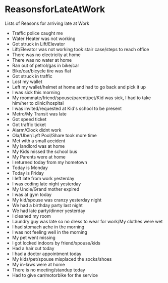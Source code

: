 # ReasonsforLateAtWork
Lists of Reasons for arriving late at Work

- Traffic police caught me
- Water Heater was not working
- Got struck in Lift/Elevator
- Lift/Elevator was not working took stair case/steps to reach office
- There was no electricity at home
- There was no water at home
- Ran out of petrol/gas in bike/car
- Bike/car/bicycle tire was flat
- Got struck in traffic
- Lost my wallet
- Left my wallet/helmet at home and had to go back and pick it up
- I was sick this morning
- My roommate/friend/spouse/parent/pet/Kid was sick, I had to take him/her to clinic/hospital
- I was invited/requested at Kid's school to be present
- Metro/My Transit was late
- Got speed ticket
- Got traffic ticket
- Alarm/Clock didnt work
- Ola/Uber/Lyft Pool/Share took more time
- Met with a small accident
- My landlord was at home
- My Kids missed the school bus
- My Parents were at home
- I returned today from my hometown
- Today is Monday
- Today is Friday
- I left late from work yesterday
- I was coding late night yesterday
- My Uncle/Grand mother expired
- I was at gym today
- My kid/spouse was cranzy yesterday night
- We had a birthday party last night
- We had late party/dinner yesterday
- I cleaned my room
- Laundry guy was late so no dress to wear for work/My clothes were wet
- I had stomach ache in the morning
- I was not feeling well in the morning
- My pet went missing
- I got locked indoors by friend/spouse/kids
- Had a hair cut today
- I had a doctor appointment today
- My kids/pet/spouse misplaced the socks/shoes
- My in-laws were at home
- There is no meeting/standup today
- Had to give car/motorbike for the service 
